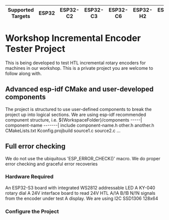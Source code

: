 | Supported Targets | ESP32 | ESP32-C2 | ESP32-C3 | ESP32-C6 | ESP32-H2 | ESP32-P4 | ESP32-S2 | ESP32-S3 |
| ----------------- | ----- | -------- | -------- | -------- | -------- | -------- | -------- | -------- |

# Workshop Incremental Encoder Tester Project

This is being developed to test HTL incremental rotary encoders for machines in our workshop.
This is a private project you are welcome to follow along with.

## Advanced esp-idf CMake and user-developed components
The project is structured to use user-defined components to break the project up into logical sections.
We are using esp-idf recommended compunent structure, i.e.
${WorkspaceFolder}/components
                    -----| component-name
                          -------| include
                                   component-name.h
                                   other.h
                                   another.h
                          CMakeLists.txt
                          Kconfig.projbuild
                          source1.c
                          source2.c
                          ...


## Full error checking
We do not use the ubiquitous 'ESP_ERROR_CHECK()' macro.
We do proper error checking and graceful error recoveries

### Hardware Required

An ESP32-S3 board with integrated WS2812 addressable LED
A KY-040 rotary dial
A 24V interface board to read 24V HTL A/!A B/!B N/!N signals from the encoder under test
A display. We are using I2C SSD1306 128x64  

### Configure the Project
